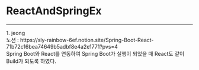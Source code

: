 # ReactAndSpringEx
<hr/>
1. jeong <br>
노션 : https://sly-rainbow-6ef.notion.site/Spring-Boot-React-71b72c16bea74649b5adbf8e4a2e1771?pvs=4 <br>
Spring Boot와 React를 연동하여 Spring Boot가 실행이 되었을 때 React도 같이 Build가 되도록 하였다.
